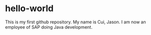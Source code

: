 # hello-world
This is my first github repository.
My name is Cui, Jason. I am now an employee of SAP doing Java development.
